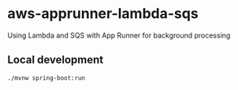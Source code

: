 # aws-apprunner-lambda-sqs
Using Lambda and SQS with App Runner for background processing

## Local development

```sh
./mvnw spring-boot:run
```
